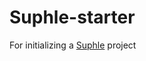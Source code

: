 # Suphle-starter
For initializing a [Suphle](https://github.com/nmeri17/suphle) project

<!--
`composer create-project suphle-starter awesome`

`cd awesome`

`suphle create-module Babes`*-->
